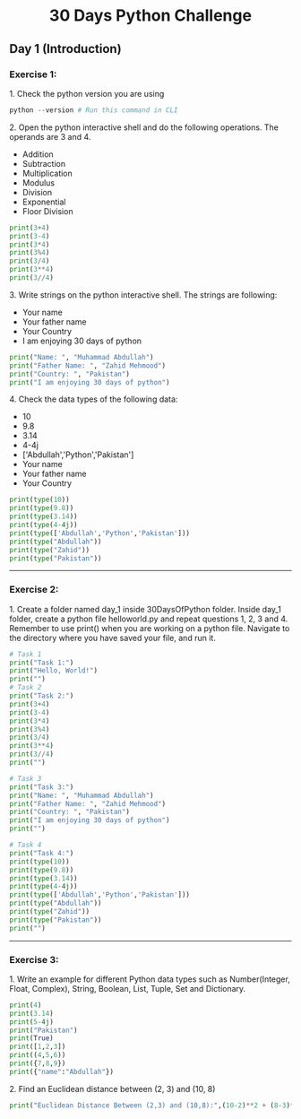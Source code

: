 <h1 align="center">30 Days Python Challenge</h1>
<h2>Day 1 (Introduction)</h1>
<h3>Exercise 1:</h3>
<p>1. Check the python version you are using</p>

```py 
python --version # Run this command in CLI
```

<p>2. Open the python interactive shell and do the following operations. The operands are 3 and 4.</p>
<ul>
    <li>Addition</li>
    <li>Subtraction</li>
    <li>Multiplication</li>
    <li>Modulus</li>
    <li>Division</li>
    <li>Exponential</li>
    <li>Floor Division</li>
</ul>

```py
print(3+4)
print(3-4)
print(3*4)
print(3%4)
print(3/4)
print(3**4)
print(3//4)
```

<p>3. Write strings on the python interactive shell. The strings are following:</p>
<ul>
    <li>Your name</li>
    <li>Your father name</li>
    <li>Your Country</li>
    <li>I am enjoying 30 days of python</li>
</ul>

```py
print("Name: ", "Muhammad Abdullah")
print("Father Name: ", "Zahid Mehmood")
print("Country: ", "Pakistan")
print("I am enjoying 30 days of python")
```

<p>4. Check the data types of the following data:</p>
<ul>
    <li>10</li>
    <li>9.8</li>
    <li>3.14</li>
    <li>4-4j</li>
    <li>['Abdullah','Python','Pakistan']</li>
    <li>Your name</li>
    <li>Your father name</li>
    <li>Your Country</li>
</ul>

```py
print(type(10))
print(type(9.8))
print(type(3.14))
print(type(4-4j))
print(type(['Abdullah','Python','Pakistan']))
print(type("Abdullah"))
print(type("Zahid"))
print(type("Pakistan"))
```

<hr/>
<h3>Exercise 2:</h3>
<p>1. Create a folder named day_1 inside 30DaysOfPython folder. Inside day_1 folder, create a python file helloworld.py and repeat questions 1, 2, 3 and 4. Remember to use print() when you are working on a python file. Navigate to the directory where you have saved your file, and run it.</p>


```py
# Task 1
print("Task 1:")
print("Hello, World!")
print("")
# Task 2
print("Task 2:")
print(3+4)
print(3-4)
print(3*4)
print(3%4)
print(3/4)
print(3**4)
print(3//4)
print("")

# Task 3
print("Task 3:")
print("Name: ", "Muhammad Abdullah")
print("Father Name: ", "Zahid Mehmood")
print("Country: ", "Pakistan")
print("I am enjoying 30 days of python")
print("")

# Task 4
print("Task 4:")
print(type(10))
print(type(9.8))
print(type(3.14))
print(type(4-4j))
print(type(['Abdullah','Python','Pakistan']))
print(type("Abdullah"))
print(type("Zahid"))
print(type("Pakistan"))
print("")
```

<hr/>
<h3>Exercise 3:</h3>
<p>1. Write an example for different Python data types such as Number(Integer, Float, Complex), String, Boolean, List, Tuple, Set and Dictionary.</p>

```py
print(4)
print(3.14)
print(5-4j)
print("Pakistan")
print(True)
print([1,2,3])
print((4,5,6))
print({7,8,9})
print({"name":"Abdullah"})
```

<p>2. Find an Euclidean distance between (2, 3) and (10, 8)<p>

```py
print("Euclidean Distance Between (2,3) and (10,8):",(10-2)**2 + (8-3)**2)
```